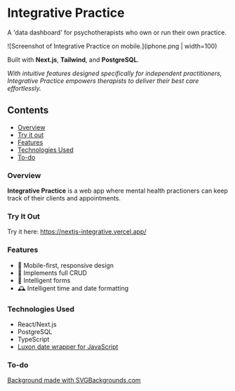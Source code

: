 # Integrative Practice
A 'data dashboard' for psychotherapists who own or run their own practice.

![Screenshot of Integrative Practice on mobile.](iphone.png | width=100)


Built with __Next.js__, __Tailwind__, and __PostgreSQL__.

_With intuitive features designed specifically for independent practitioners, Integrative Practice empowers therapists to deliver their best care effortlessly._

## Contents
* [Overview](#overview)
* [Try it out](#try-it-out)
* [Features](#features)
* [Technologies Used](#technologies-used)
* [To-do](#to-do)

### Overview

__Integrative Practice__ is a web app where mental health practioners can keep track of their clients and appointments. 

### Try It Out

Try it here: https://nextjs-integrative.vercel.app/
### Features
* :calling: Mobile-first, responsive design
* :floppy_disk: Implements full CRUD
* :brain: Intelligent forms
* :mantelpiece_clock: Intelligent time and date formatting

### Technologies Used
* React/Next.js
* PostgreSQL
* TypeScript
* [Luxon date wrapper for JavaScript](https://moment.github.io/luxon/#/)

### To-do


<a href="https://www.svgbackgrounds.com/set/free-svg-backgrounds-and-patterns/">Background made with SVGBackgrounds.com</a>
